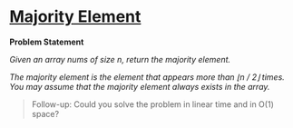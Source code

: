 # [Majority Element](https://leetcode.com/problems/majority-element/description/)

**Problem Statement**

_Given an array nums of size n, return the majority element._

_The majority element is the element that appears more than ⌊n / 2⌋ times. You may assume that the majority element always exists in the array._

> Follow-up: Could you solve the problem in linear time and in O(1) space?
